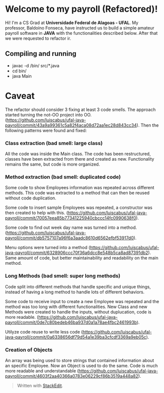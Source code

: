 
# Welcome to my payroll (Refactored)!

Hi! I'm a CS Grad at **Universidade Federal de Alagoas - UFAL**. My professor, Baldoíno Fonseca, have instructed us to build a simple amateur payroll software in **JAVA** with the functionalities described below. After that we were requested to refactor ir.

## Compiling and running

- javac -d /bin/ src/*.java
- cd bin/
- java Main


# Caveat

The refactor should consider 3 fixing at least 3 code smells. 
The approach started turning the not-OO project into OO. (https://github.com/luiscabus/ufal-java-payroll/commit/43a9a99361c5a82f4aca08d72aa1ec28d843cc34). 
Then the following patterns were found and fixed:


### Class extraction (bad smell: large class)

All the code was inside the Main class. The code has been restructured, classes have been extracted from there and created as new. Functionality remains the same, but code is more organized. 

### Method extraction (bad smell: duplicated code)

Some code to show Employees information was repeated across different methods. This code was extracted to a method that can then be reused without code duplication. 

Some code to insert sample Employees was repeated, a constructor was then created to help with this. (https://github.com/luiscabus/ufal-java-payroll/commit/70057eea85b77341225940cbccc14fc0990638f0).

Some code to find out week day name was turned into a method. (https://github.com/luiscabus/ufal-java-payroll/commit/db5757107a96f6a3aadc8610d6562efbf53917d0).

Menu options were turned into a method (https://github.com/luiscabus/ufal-java-payroll/commit/6328906ccc70f36a6dcc8e548b5ca8ad87391db2). Same amount of code, but better maintainability and readability on the main method.

### Long Methods (bad smell: super long methods)

Code split into different methods that handle specific and unique things, instead of having a long method to handle lots of different behaviors. 

Some code to receive input to create a new Employee was repeated and the method was too long with different functionalities. 
New Class and new Methods were created to handle the inputs, without duplucation, code is more readable.  (https://github.com/luiscabus/ufal-java-payroll/commit/0de7c80bedeb46ba937d0a1a78ae4fbc2461993b).

Utilyze code reuse to write less code (https://github.com/luiscabus/ufal-java-payroll/commit/0a6338656df79d54a1e39ba3cfcdf3369a9eb05c).

### Creation of Objects

An array was being used to store strings that contained information about an specific Employee. Now an Object is used to do the same. Code is much more readable and understandable (https://github.com/luiscabus/ufal-java-payroll/commit/4603f2aa40366a0783e06229cf86b3519a448a82). 




> Written with [StackEdit](https://stackedit.io/).